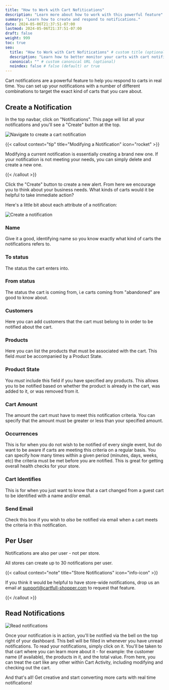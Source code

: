 ```yaml
---
title: "How to Work with Cart Nofitications"
description: "Learn more about how to work with this powerful feature"
summary: "Learn how to create and respond to notifications."
date: 2024-05-06T21:37:51-07:00
lastmod: 2024-05-06T21:37:51-07:00
draft: false
weight: 999
toc: true
seo:
  title: "How to Work with Cart Nofitications" # custom title (optional)
  description: "Learn how to better monitor your carts with cart notifications" # custom description (recommended)
  canonical: "" # custom canonical URL (optional)
  noindex: false # false (default) or true
---
```


Cart notifications are a powerful feature to help you respond to carts in real time. You
can set up your notifications with a number of different combinations to target the exact
kind of carts that you care about.

## Create a Notification
In the top navbar, click on "Notifications". This page will list all your notifications
and you'll see a "Create" button at the top. 

![Navigate to create a cart notification](/images/docs/notification-navbar.png)

{{< callout context="tip" title="Modifying a Notification" icon="rocket" >}}

Modifying a current notification is essentially creating a brand new one. If your
notification is not meeting your needs, you can simply delete and create a new one.

{{< /callout >}}

Click the "Create" button to create a new alert. From here we encourage you to think about
your business needs. What kinds of carts would it be helpful to take immediate action?

Here's a little bit about each attribute of a notification:

![Create a notification](/images/docs/notification-form.png)

### Name
Give it a good, identifying name so you know exactly what kind of carts the notifications
refers to.

### To status 
The status the cart enters into.

### From status 
The status the cart is coming from, i.e carts coming from "abandoned" are good to know
about.

### Customers
Here you can add customers that the cart must belong to in order to be notified about the
cart.

### Products
Here you can list the products that must be associated with the cart. This field _must_ be
accompanied by a Product State.
 
### Product State 
You _must_ include this field if you have specified any products. This allows you to be
notified based on whether the product is already in the cart, was added to it, or was
removed from it.

### Cart Amount
The amount the cart must have to meet this notification criteria. You can specify that the
amount must be greater or less than your specified amount. 

### Occurrences
This is for when you do not wish to be notified of every single event, but do want to be
aware if carts are meeting this criteria on a regular basis. You can specify how many
times within a given period (minutes, days, weeks, etc) the criteria must be met before
you are notified. This is great for getting overall health checks for your store.

### Cart Identifies
This is for when you just want to know that a cart changed from a guest cart to be
identified with a name and/or email.

### Send Email
Check this box if you wish to _also_ be notified via email when a cart meets the criteria
in this notification.

## Per User
Notifications are also per user - not per store.

All stores can create up to 30 notifications per user.

{{< callout context="note" title="Store Notifications" icon="info-icon" >}}

If you think it would be helpful to have store-wide notifications, drop us an email at
support@cartfull-shopper.com to request that feature.

{{< /callout >}}
 
## Read Notifications

![Read notifications](/images/docs/unread-notifications.png)

Once your notification is in action, you'll be notified via the bell on the top right of
your dashboard. This bell will be filled in whenever you have unread notifications. To
read your notifications, simply click on it. You'll be taken to that cart where you can
learn more about it - for example: the customer name (if available), the products in it,
and the total value. From here, you can treat the cart like any other within Cart
Activity, including modifying and checking out the cart.

And that's all! Get creative and start converting more carts with real time notifications!
